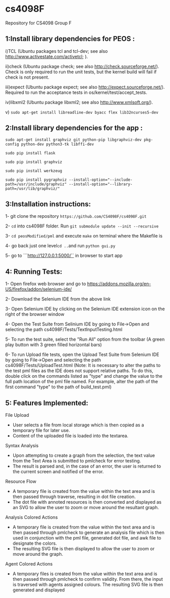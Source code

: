 # cs4098F
Repository for CS4098 Group F


## 1:Install library dependencies for PEOS : 

i)TCL (Ubuntu packages tcl and tcl-dev; see also http://www.activestate.com/activetcl; ).

ii)check (Ubuntu package check; see also http://check.sourceforge.net/). Check is only required to run the unit tests, but the kernel build will fail if check is not present.

iii)expect (Ubuntu package expect; see also http://expect.sourceforge.net/). Required to run the acceptance tests in os/kernel/test/accept_tests.

iv)libxml2 (Ubuntu package libxml2; see also http://www.xmlsoft.org/).

v) ```sudo apt-get install libreadline-dev byacc flex lib32ncurses5-dev```


## 2:Install library dependencies for the app :
```sudo apt-get install graphviz git python-pip libgraphviz-dev pkg-config python-dev python3-tk libffi-dev```

```sudo pip install flask```

```sudo pip install graphviz```

```sudo pip install werkzeug```

```sudo pip install pygraphviz --install-option="--include-path=/usr/include/graphviz" --install-option="--library-path=/usr/lib/graphviz/" ```


## 3:Installation instructions:

1- git clone the repository ``` https://github.com/CS4098F/cs4098F.git ```

2- ```cd``` into cs4098F folder. Run ```git submodule update --init --recursive```

3- ```cd peosModified/pml``` and execute  ```make```  on terminal where the Makefile is

4- go back just one level```cd ..```and run ```python gui.py``` 

5- go to ```http://127.0.0.1:5000/`` in browser to start app

## 4: Running Tests:

1- Open firefox web browser and go to https://addons.mozilla.org/en-US/firefox/addon/selenium-ide/

2- Download the Selenium IDE from the above link

3- Open Selenium IDE by clicking on the Selenium IDE extension icon on the right of the browser window

4- Open the Test Suite from Selinium IDE by going to File->Open and selecting the path cs4098F/Tests/TextInputTesting.html

5- To run the test suite, select the "Run All" option from the toolbar (A green play button with 3 green filled horizontal bars) 

6- To run Upload file tests, open the Upload Test Suite from Selenium IDE by going to File->Open and selecting the path cs4098F/Tests/UploadTest.html (Note: It is necessary to alter the paths to the test pml files as the IDE does not support relative paths. To do this, double click on the commands listed as "type" and change the value to the full path location of the pml file named. For example, alter the path of the first command "type" to the path of build_test.pml)


## 5: Features Implemented:

File Upload
- User selects a file from local storage which is then copied as a temporary file for later use. 
- Content of the uploaded file is loaded into the textarea.

Syntax Analysis
- Upon attempting to create a graph from the selection, the text value from the Text Area is submitted to pmlcheck for error testing.
- The result is parsed and, in the case of an error, the user is returned to the current screen and notified of the error. 

Resource Flow
- A temporary file is created from the value within the text area and is then passed through traverse, resulting in dot file creation.
- The dot file with annoted resources is then converted and displayed as an SVG to allow the user to zoom or move around the resultant graph. 

Analysis Colored Actions
- A temporary file is created from the value within the text area and is then passed through pmlcheck to generate an analysis file which is then used in conjunction with the pml file, generated dot file, and awk file to designate the colors. 
- The resulting SVG file is then displayed to allow the user to zoom or move around the graph. 

Agent Colored Actions
- A temporary files is created from the value within the text area and is then passed through pmlcheck to confirm validity. From there, the input is traversed with agents assigned colours. The resulting SVG file is then generated and displayed

